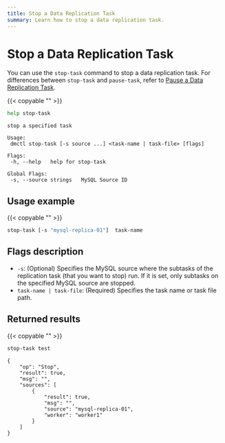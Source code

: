 ```yaml
---
title: Stop a Data Replication Task
summary: Learn how to stop a data replication task.
---
```


# Stop a Data Replication Task

You can use the `stop-task` command to stop a data replication task. For differences between `stop-task` and `pause-task`, refer to [Pause a Data Replication Task](pause-task.md).

{{< copyable "" >}}

```bash
help stop-task
```

```
stop a specified task

Usage:
 dmctl stop-task [-s source ...] <task-name | task-file> [flags]

Flags:
 -h, --help   help for stop-task

Global Flags:
 -s, --source strings   MySQL Source ID
```

## Usage example

{{< copyable "" >}}

```bash
stop-task [-s "mysql-replica-01"]  task-name
```

## Flags description

- `-s`: (Optional) Specifies the MySQL source where the subtasks of the replication task (that you want to stop) run. If it is set, only subtasks on the specified MySQL source are stopped.
- `task-name | task-file`: (Required) Specifies the task name or task file path.

## Returned results

{{< copyable "" >}}

```bash
stop-task test
```

```
{
    "op": "Stop",
    "result": true,
    "msg": "",
    "sources": [
        {
            "result": true,
            "msg": "",
            "source": "mysql-replica-01",
            "worker": "worker1"
        }
    ]
}
```